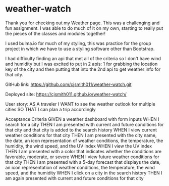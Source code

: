 # weather-watch

Thank you for checking out my Weather page.
This was a challenging and fun assignment.  I was able to do much of it on my own, starting to really put the pieces of the classes and modules together!

I used bulma.io for much of my styling, this was practice for the group project in which we have to use a styling software other than Bootstrap.

I had difficulty finding an api that met all of the criteria so I don't have wind and humidity but I was excited to put in 2 apis: 1 for grabbing the location key of the city and then putting that into the 2nd api to get weather info for that city.

GitHub link: https://github.com/cjsmith011/weather-watch.git

Deployed site: https://cjsmith011.github.io/weather-watch/

[screenshot]://



User story: AS A traveler
I WANT to see the weather outlook for multiple cities
SO THAT I can plan a trip accordingly

Acceptance Criteria
GIVEN a weather dashboard with form inputs
WHEN I search for a city
THEN I am presented with current and future conditions for that city and that city is added to the search history
WHEN I view current weather conditions for that city
THEN I am presented with the city name, the date, an icon representation of weather conditions, the temperature, the humidity, the wind speed, and the UV index
WHEN I view the UV index
THEN I am presented with a color that indicates whether the conditions are favorable, moderate, or severe
WHEN I view future weather conditions for that city
THEN I am presented with a 5-day forecast that displays the date, an icon representation of weather conditions, the temperature, the wind speed, and the humidity
WHEN I click on a city in the search history
THEN I am again presented with current and future conditions for that city
